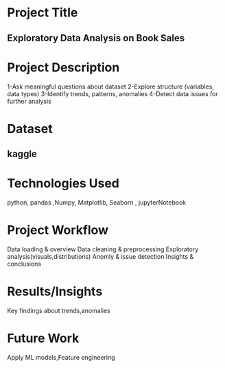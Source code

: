 # Project Title
##  Exploratory Data Analysis on Book Sales

# Project Description
 1-Ask meaningful questions about dataset
2-Explore structure (variables, data types)
3-Identify trends, patterns, anomalies
4-Detect data issues for further analysis

# Dataset
## kaggle
 # Technologies Used
  python, pandas ,Numpy, Matplotlib, Seaborn , jupyterNotebook
# Project Workflow
 Data loading & overview
 Data cleaning & preprocessing
 Exploratory analysis(visuals,distributions)
 Anomly & issue detection
 Insights & conclusions

 # Results/Insights
 Key findings about trends,anomalies
# Future Work
Apply ML models,Feature engineering
